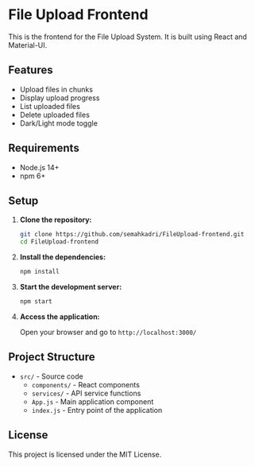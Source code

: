 # File Upload Frontend

This is the frontend for the File Upload System. It is built using React and Material-UI.

## Features

- Upload files in chunks
- Display upload progress
- List uploaded files
- Delete uploaded files
- Dark/Light mode toggle

## Requirements

- Node.js 14+
- npm 6+

## Setup

1. **Clone the repository:**

    ```sh
    git clone https://github.com/semahkadri/FileUpload-frontend.git
    cd FileUpload-frontend
    ```

2. **Install the dependencies:**

    ```sh
    npm install
    ```

3. **Start the development server:**

    ```sh
    npm start
    ```

4. **Access the application:**

    Open your browser and go to `http://localhost:3000/`

## Project Structure

- `src/` - Source code
  - `components/` - React components
  - `services/` - API service functions
  - `App.js` - Main application component
  - `index.js` - Entry point of the application

## License

This project is licensed under the MIT License.